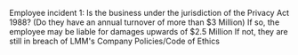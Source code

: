 Employee incident 1:
Is the business under the jurisdiction of the Privacy Act 1988? (Do they have an annual turnover of more than $3 Million)
	If so, the employee may be liable for damages upwards of $2.5 Million
	If not, they are still in breach of LMM's Company Policies/Code of Ethics


